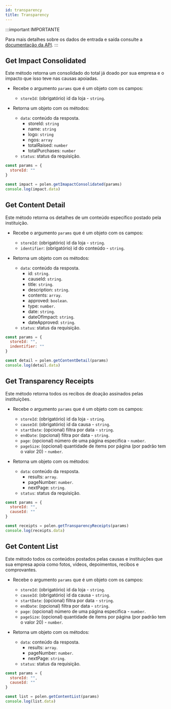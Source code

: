 ```yaml
---
id: transparency
title: Transparency
---
```

:::important IMPORTANTE

Para mais detalhes sobre os dados de entrada e saída consulte a [documentação da API](/api-reference).
:::

## Get Impact Consolidated
Este método retorna um consolidado do total já doado por sua empresa e o impacto que isso teve nas causas apoiadas.

- Recebe o argumento `params` que é um objeto com os campos:
    - `storeId`: (obrigatório) id da loja - `string`.

- Retorna um objeto com os métodos:
    - `data`: conteúdo da resposta.
        - storeId: `string`
        - name: `string`
        - logo: `string`
        - ngos: `array`
        - totalRaised: `number`
        - totalPurchases: `number`
    - `status`: status da requisição.

```javascript
const params = {
  storeId: ""
}

const impact = polen.getImapactConsolidated(params)
console.log(impact.data)
```

## Get Content Detail
Este método retorna os detalhes de um conteúdo específico postado pela instituição.

- Recebe o argumento `params` que é um objeto com os campos:
    - `storeId`: (obrigatório) id da loja - `string`.
    - `identifier`: (obrigatório) id do conteúdo - `string`.

- Retorna um objeto com os métodos:
    - `data`: conteúdo da resposta.
        - id: `string`.
        - causeId: `string`.
        - title: `string`.
        - description: `string`.
        - contents: `array`.
        - approved: `boolean`.
        - type: `number`.
        - date: `string`.
        - dateOfImpact: `string`.
        - dateApproved: `string`.
    - `status`: status da requisição.

```javascript
const params = {
  storeId: "",
  indentifier: ""
}

const detail = polen.getContentDetail(params)
console.log(detail.data)
```

## Get Transparency Receipts
Este método retorna todos os recibos de doação assinados pelas instituições.

- Recebe o argumento `params` que é um objeto com os campos:
    - `storeId`: (obrigatório) id da loja - `string`.
    - `causeId`: (obrigatório) id da causa - `string`.
    - `startDate`: (opcional) filtra por data - `string`.
    - `endDate`: (opcional) filtra por data - `string`.
    - `page`: (opcional) número de uma página especifica - `number`.
    - `pageSize`: (opcional) quantidade de items por página (por padrão tem o valor 20) - `number`.

- Retorna um objeto com os métodos:
    - `data`: conteúdo da resposta.
        - results: `array`.
        - pageNumber: `number`.
        - nextPage: `string`.
    - `status`: status da requisição.

```javascript
const params = {
  storeId: "",
  causeId: ""
}

const receipts = polen.getTransparencyReceipts(params)
console.log(receipts.data)
```

## Get Content List
Este método todos os conteúdos postados pelas causas e instituições que sua empresa apoia como fotos, vídeos, depoimentos, recibos e comprovantes.

- Recebe o argumento `params` que é um objeto com os campos:
    - `storeId`: (obrigatório) id da loja - `string`.
    - `causeId`: (obrigatório) id da causa - `string`.
    - `startDate`: (opcional) filtra por data - `string`.
    - `endDate`: (opcional) filtra por data - `string`.
    - `page`: (opcional) número de uma página especifica - `number`.
    - `pageSize`: (opcional) quantidade de items por página (por padrão tem o valor 20) - `number`.

- Retorna um objeto com os métodos:
    - `data`: conteúdo da resposta.
        - results: `array`.
        - pageNumber: `number`.
        - nextPage: `string`.
    - `status`: status da requisição.

```javascript
const params = {
  storeId: "",
  causeId: ""
}

const list = polen.getContentList(params)
console.log(list.data)
```